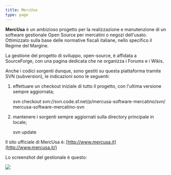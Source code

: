 ```yaml
---
title: MercUsa
type: page
---
```


**MercUsa** è un ambizioso progetto per la realizzazione e manutenzione di un software gestionale Open Source per mercatini o negozi dell'usato. Ottimizzato sulla base delle normative fiscali italiane, nello specifico il Regime del Margine.

La gestione del progetto di sviluppo, open-source, è affidata a SourceForge, con una pagina dedicata che ne organizza i Forums e i Wikis.

Anche i codici sorgenti dunque, sono gestiti su questa piattaforma tramite SVN (subversion), le indicazioni sono le seguenti:

1.  effettuare un checkout iniziale di tutto il progetto, con l'ultima versione sempre aggiornata;
    
     svn checkout svn://svn.code.sf.net/p/mercusa-software-mercatino/svn/ mercusa-software-mercatino-svn 
    
2.  mantenere i sorgenti sempre aggiornati sulla directory principale in locale;
    
     svn update 
    

Il sito ufficiale di MercUsa è: [http://www.mercusa.it](http://www.mercusa.it/)

Lo screenshot del gestionale è questo:

![](https://dariofadda.it/media/posts/4/responsive/Schermata-da-2020-09-27-22-08-41-xs.png)
